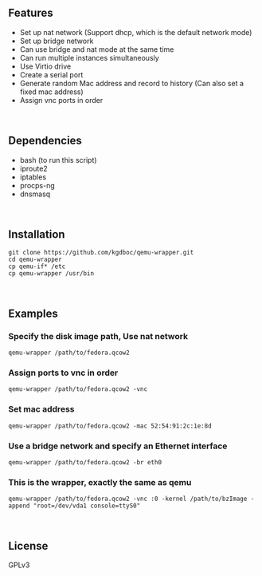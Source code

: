 ## Features
* Set up nat network (Support dhcp, which is the default network mode)
* Set up bridge network
* Can use bridge and nat mode at the same time
* Can run multiple instances simultaneously
* Use Virtio drive
* Create a serial port
* Generate random Mac address and record to history (Can also set a fixed mac address)
* Assign vnc ports in order
<br/>

## Dependencies
* bash (to run this script)
* iproute2
* iptables
* procps-ng
* dnsmasq
<br/>

## Installation
    git clone https://github.com/kgdboc/qemu-wrapper.git
    cd qemu-wrapper
    cp qemu-if* /etc
    cp qemu-wrapper /usr/bin
<br/>

## Examples
### Specify the disk image path, Use nat network
    qemu-wrapper /path/to/fedora.qcow2

### Assign ports to vnc in order
    qemu-wrapper /path/to/fedora.qcow2 -vnc

### Set mac address
    qemu-wrapper /path/to/fedora.qcow2 -mac 52:54:91:2c:1e:8d

### Use a bridge network and specify an Ethernet interface 
    qemu-wrapper /path/to/fedora.qcow2 -br eth0

### This is the wrapper, exactly the same as qemu
    qemu-wrapper /path/to/fedora.qcow2 -vnc :0 -kernel /path/to/bzImage -append "root=/dev/vda1 console=ttyS0"
<br/>

## License
GPLv3
